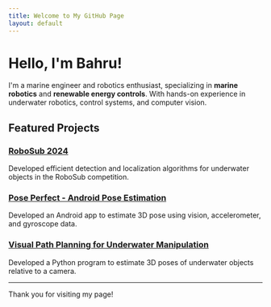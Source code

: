 ```yaml
---
title: Welcome to My GitHub Page
layout: default
---
```


# Hello, I'm Bahru!

I'm a marine engineer and robotics enthusiast, specializing in **marine robotics** and **renewable energy controls**. With hands-on experience in underwater robotics, control systems, and computer vision.

## Featured Projects

### [RoboSub 2024](./projects/mrobosub.md)
Developed efficient detection and localization algorithms for underwater objects in the RoboSub competition.

### [Pose Perfect - Android Pose Estimation](./projects/pose_kalman.md)
Developed an Android app to estimate 3D pose using vision, accelerometer, and gyroscope data.

### [Visual Path Planning for Underwater Manipulation](./projects/visual_path_planning.md)
Developed a Python program to estimate 3D poses of underwater objects relative to a camera.

---

Thank you for visiting my page!

